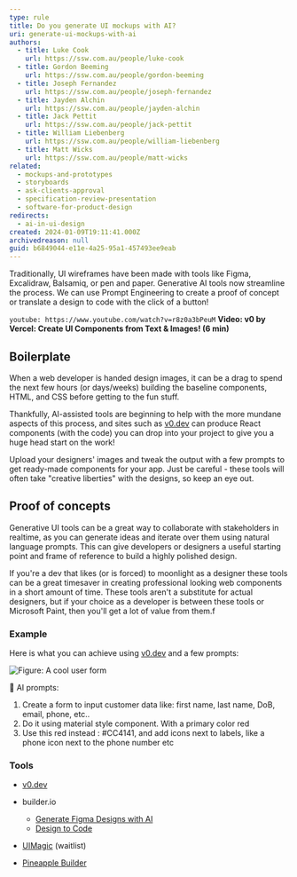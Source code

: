 ```yaml
---
type: rule
title: Do you generate UI mockups with AI?
uri: generate-ui-mockups-with-ai
authors:
  - title: Luke Cook
    url: https://ssw.com.au/people/luke-cook
  - title: Gordon Beeming
    url: https://ssw.com.au/people/gordon-beeming
  - title: Joseph Fernandez
    url: https://ssw.com.au/people/joseph-fernandez
  - title: Jayden Alchin
    url: https://ssw.com.au/people/jayden-alchin
  - title: Jack Pettit
    url: https://ssw.com.au/people/jack-pettit
  - title: William Liebenberg
    url: https://ssw.com.au/people/william-liebenberg
  - title: Matt Wicks
    url: https://ssw.com.au/people/matt-wicks
related:
  - mockups-and-prototypes
  - storyboards
  - ask-clients-approval
  - specification-review-presentation
  - software-for-product-design
redirects:
  - ai-in-ui-design
created: 2024-01-09T19:11:41.000Z
archivedreason: null
guid: b6849044-e11e-4a25-95a1-457493ee9eab
---
```

Traditionally, UI wireframes have been made with tools like Figma, Excalidraw, Balsamiq, or pen and paper. Generative AI tools now streamline the process. We can use Prompt Engineering to create a proof of concept or translate a design to code with the click of a button!

<!--endintro-->

`youtube: https://www.youtube.com/watch?v=r8z0a3bPeuM`
**Video: v0 by Vercel: Create UI Components from Text & Images! (6 min)**

## Boilerplate

When a web developer is handed design images, it can be a drag to spend the next few hours (or days/weeks) building the baseline components, HTML, and CSS before getting to the fun stuff.

Thankfully, AI-assisted tools are beginning to help with the more mundane aspects of this process, and sites such as [v0.dev](https://v0.dev) can produce React components (with the code) you can drop into your project to give you a huge head start on the work!

Upload your designers' images and tweak the output with a few prompts to get ready-made components for your app. Just be careful - these tools will often take "creative liberties" with the designs, so keep an eye out.

## Proof of concepts

Generative UI tools can be a great way to collaborate with stakeholders in realtime, as you can generate ideas and iterate over them using natural language prompts. This can give developers or designers a useful starting point and frame of reference to build a highly polished design.

If you're a dev that likes (or is forced) to moonlight as a designer these tools can be a great timesaver in creating professional looking web components in a short amount of time. These tools aren't a substitute for actual designers, but if your choice as a developer is between these tools or Microsoft Paint, then you'll get a lot of value from them.f

### Example

Here is what you can achieve using [v0.dev](https://v0.dev) and a few prompts:

![Figure: A cool user form](v0_user_form.png)

🤖 AI prompts:

1. Create a form to input customer data like: first name, last name, DoB, email, phone, etc..
2. Do it using material style component. With a primary color red
3. Use this red instead : #CC4141, and add icons next to labels, like a phone icon next to the phone number etc

### Tools

* [v0.dev](https://v0.dev)
* builder.io

  * [Generate Figma Designs with AI](https://www.builder.io/blog/ai-figma)
  * [Design to Code](https://www.builder.io/m/design-to-code)
* [UIMagic](https://www.uimagic.io/) (waitlist)
* [Pineapple Builder](https://www.pineapplebuilder.com/)